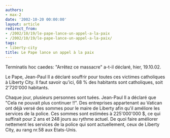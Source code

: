 ```yaml
---
authors:
- max-2
date: '2002-10-20 00:00:00'
layout: article
redirect_from:
- /2002/10/19/le-pape-lance-un-appel-a-la-paix
- /2002/10/19/le-pape-lance-un-appel-a-la-paix/
tags:
- liberty-city
title: Le Pape lance un appel à la paix
---
```



Terminatis hoc caedes: "Arrêtez ce massacre" a-t-il déclaré, hier, 19.10.02.

Le Pape, Jean-Paul II a déclaré souffrir pour toutes ces victimes catholiques à Liberty City. Il faut savoir qu'ici, 68 % des habitants sont catholiques, soit 2'720'000 habitants.

Chaque jour, plusieurs personnes sont tuées. Jean-Paul II a déclaré que "Cela ne pouvait plus continuer !!". Des entreprises appartenant au Vatican ont déjà versé des sommes pour le maire de Liberty afin qu'il améliore les services de la police. Ces sommes sont estimées à 225'000'000 $, ce qui suffirait pour 2 ans et 248 jours au rythme actuel. De quoi faire améliorer nettement les services de la police qui sont actuellement, ceux de Liberty City, au rang nr.58 aux Etats-Unis.